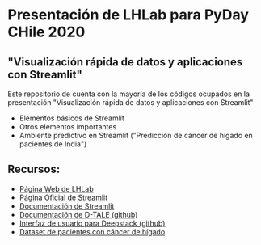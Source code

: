 # Presentación de LHLab para PyDay CHile 2020
## "Visualización rápida de datos y aplicaciones con Streamlit"

Este repositorio de cuenta con la mayoría de los códigos ocupados en la presentación "Visualización rápida de datos y aplicaciones con Streamlit"
- Elementos básicos de Streamlit
- Otros elementos importantes
- Ambiente predictivo en Streamlit ("Predicción de cáncer de hígado en pacientes de India")

## Recursos:
- [Página Web de LHLab](https://lhlab.cl/)
- [Página Oficial de Streamlit](https://www.streamlit.io/)
- [Documentación de Streamlit](https://docs.streamlit.io/en/stable/)
- [Documentación de D-TALE (github)](https://github.com/man-group/dtale)
- [Interfaz de usuario para Deepstack (github)](https://github.com/robmarkcole/deepstack-ui)
- [Dataset de pacientes con cáncer de hígado](https://www.kaggle.com/uciml/indian-liver-patient-records)
